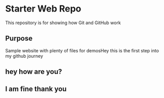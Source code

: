 # Starter Web Repo

This repository is for showing how Git and GitHub work

## Purpose

Sample website with plenty of files for demosHey this is the first step into my github journey

## hey how are you?


## I am fine thank you
